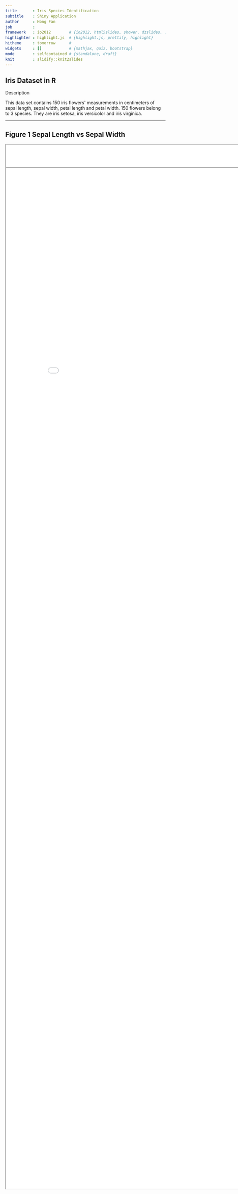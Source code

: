 ```yaml
---
title       : Iris Species Identification
subtitle    : Shiny Application
author      : Hong Fan
job         : 
framework   : io2012        # {io2012, html5slides, shower, dzslides, ...}
highlighter : highlight.js  # {highlight.js, prettify, highlight}
hitheme     : tomorrow      # 
widgets     : []            # {mathjax, quiz, bootstrap}
mode        : selfcontained # {standalone, draft}
knit        : slidify::knit2slides
---
```


## Iris Dataset in R

Description

This data set contains 150 iris flowers' measurements in centimeters of sepal length, sepal width, petal length and petal width. 150 flowers belong to 3 species. They are iris setosa, iris versicolor and iris virginica. 


---

## Figure 1 Sepal Length vs Sepal Width

<iframe src="demo1.html" style="position:absolute;height:80%;width:90%"></iframe>

---

## Figure 2 Petal Length vs Petal Width

<iframe src="demo2.html" style="position:absolute;height:80%;width:90%"></iframe>

---
## Pre-filled Values
The pre-filled values are the median values for the corresponding characteristics and are served as references for users. 

<img src='image1.png' style="height:30%; width:50%">


---
## K Nearest Neighbors in Iris Identification Shiny App

1. Sepal length, sepal width, petal length and petal width are the characteristics used to predict unknown iris species. 

2. Euclidean distance is calculated to compare the closeness. 

3. Users have the flexibility to choose the parameter k which is the number of neighbors used to predict the unknown iris species. 








